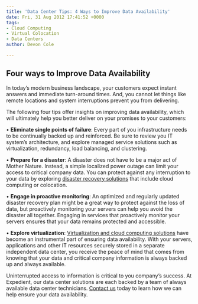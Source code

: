 ```yaml
---
title: 'Data Center Tips: 4 Ways to Improve Data Availability'
date: Fri, 31 Aug 2012 17:41:52 +0000
tags:
- Cloud Computing
- Virtual Colocation
- Data Centers
author: Devon Cole

---
```

## Four ways to Improve Data Availability

In today’s modern business landscape, your customers expect instant answers and immediate turn-around times. And, you cannot let things like remote locations and system interruptions prevent you from delivering.

The following four tips offer insights on improving data availability, which will ultimately help you better deliver on your promises to your customers:

• **Eliminate single points of failure**: Every part of you infrastructure needs to be continually backed up and reinforced. Be sure to review you IT system’s architecture, and explore managed service solutions such as virtualization, redundancy, load balancing, and clustering.

• **Prepare for a disaster**: A disaster does not have to be a major act of Mother Nature. Instead, a simple localized power outage can limit your access to critical company data. You can protect against any interruption to your data by exploring [disaster recovery solutions](https://www.expedient.com/managed-services/disaster-recovery/) that include cloud computing or colocation.

• **Engage in proactive monitoring**: An optimized and regularly updated disaster recovery plan might be a great way to protect against the loss of data, but proactively monitoring your servers can help you avoid the disaster all together. Engaging in services that proactively monitor your servers ensures that your data remains protected and accessible.

• **Explore virtualization**: [Virtualization and cloud computing solutions](https://www.expedient.com/cloud-computing/virtual-colocation/) have become an instrumental part of ensuring data availability. With your servers, applications and other IT resources securely stored in a separate independent data center, you receive the peace of mind that comes from knowing that your data and critical company information is always backed up and always available.

Uninterrupted access to information is critical to you company’s success. At Expedient, our data center solutions are each backed by a team of always available data center technicians. [Contact us](https://www.expedient.com/get-a-quote/) today to learn how we can help ensure your data availability.
